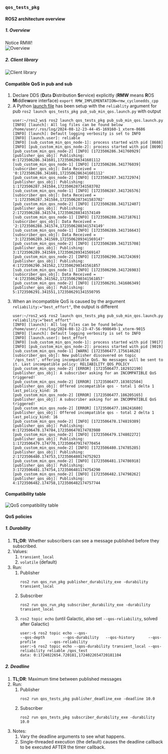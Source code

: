 ### `qos_tests_pkg`

#### ROS2 architecture overview

##### 1. Overview
Notice RMW!  
![Overview](assets/ros-architecture.jpg)  

##### 2. Client library
![Client library](assets/ros_client_library_api_stack.png)  

#### Compatible QoS in pub and sub

1. Declare DDS (**D**ata **D**istribution **S**ervice) explicitly (**RMW** means **R**OS **M**iddle**w**are interface)
   `export RMW_IMPLEMENTATION=rmw_cyclonedds_cpp`
2. A Python [launch file](launch/pub_sub_min_qos.launch.py) has been setup with the `reliablity` argument for pub
   `ros2 launch qos_tests_pkg pub_sub_min_qos.launch.py`
   with output
   ```
   user:~/ros2_ws$ ros2 launch qos_tests_pkg pub_sub_min_qos.launch.py
   [INFO] [launch]: All log files can be found below /home/user/.ros/log/2024-08-12-23-44-45-169160-1_xterm-8686
   [INFO] [launch]: Default logging verbosity is set to INFO
   [INFO] [launch.user]: reliable
   [INFO] [sub_custom_min_qos_node-1]: process started with pid [8688]
   [INFO] [pub_custom_min_qos_node-2]: process started with pid [8690]
   [pub_custom_min_qos_node-2] [INFO] [1723506286.341760929] [publisher_qos_obj]: Publishing: 0:1723506286.341601,1723506286341601112
   [sub_custom_min_qos_node-1] [INFO] [1723506286.341776039] [subscriber_qos_obj]: Data Received = '0:1723506286.341601,1723506286341601112'
   [pub_custom_min_qos_node-2] [INFO] [1723506287.341722974] [publisher_qos_obj]: Publishing: 1:1723506287.341584,1723506287341583702
   [sub_custom_min_qos_node-1] [INFO] [1723506287.341726576] [subscriber_qos_obj]: Data Received = '1:1723506287.341584,1723506287341583702'
   [pub_custom_min_qos_node-2] [INFO] [1723506288.341712407] [publisher_qos_obj]: Publishing: 2:1723506288.341574,1723506288341574149
   [sub_custom_min_qos_node-1] [INFO] [1723506288.341718761] [subscriber_qos_obj]: Data Received = '2:1723506288.341574,1723506288341574149'
   [sub_custom_min_qos_node-1] [INFO] [1723506289.341716643] [subscriber_qos_obj]: Data Received = '3:1723506289.341569,1723506289341569147'
   [pub_custom_min_qos_node-2] [INFO] [1723506289.341715708] [publisher_qos_obj]: Publishing: 3:1723506289.341569,1723506289341569147
   [pub_custom_min_qos_node-2] [INFO] [1723506290.341724369] [publisher_qos_obj]: Publishing: 4:1723506290.341562,1723506290341561857
   [sub_custom_min_qos_node-1] [INFO] [1723506290.341726983] [subscriber_qos_obj]: Data Received = '4:1723506290.341562,1723506290341561857'
   [pub_custom_min_qos_node-2] [INFO] [1723506291.341686349] [publisher_qos_obj]: Publishing: 5:1723506291.341551,1723506291341550795
   ```
3. When an incompatible QoS is caused by the argument `reliability:="best_effort"`, the output is different
   ```
   user:~/ros2_ws$ ros2 launch qos_tests_pkg pub_sub_min_qos.launch.py reliability:="best_effort"
   [INFO] [launch]: All log files can be found below /home/user/.ros/log/2024-08-12-23-47-56-998649-1_xterm-9015
   [INFO] [launch]: Default logging verbosity is set to INFO
   [INFO] [launch.user]: best_effort
   [INFO] [sub_custom_min_qos_node-1]: process started with pid [9017]
   [INFO] [pub_custom_min_qos_node-2]: process started with pid [9019]
   [sub_custom_min_qos_node-1] [WARN] [1723506477.175614628] [subscriber_qos_obj]: New publisher discovered on topic '/qos_test', offering incompatible QoS. No messages will be sent to it. Last incompatible policy: RELIABILITY_QOS_POLICY
   [pub_custom_min_qos_node-2] [ERROR] [1723506477.182932190] [publisher_qos_obj]: A subscriber asking for an INCOMPATIBLE QoS triggered!
   [pub_custom_min_qos_node-2] [ERROR] [1723506477.183032504] [publisher_qos_obj]: Offered incompatible qos - total 1 delta 1 last_policy_kind: 16
   [pub_custom_min_qos_node-2] [ERROR] [1723506477.186205165] [publisher_qos_obj]: A subscriber asking for an INCOMPATIBLE QoS triggered!
   [pub_custom_min_qos_node-2] [ERROR] [1723506477.186241680] [publisher_qos_obj]: Offered incompatible qos - total 2 delta 1 last_policy_kind: 16
   [pub_custom_min_qos_node-2] [INFO] [1723506478.174819389] [publisher_qos_obj]: Publishing: 0:1723506478.174784,1723506478174783980
   [pub_custom_min_qos_node-2] [INFO] [1723506479.174802272] [publisher_qos_obj]: Publishing: 1:1723506479.174770,1723506479174770454
   [pub_custom_min_qos_node-2] [INFO] [1723506480.174785285] [publisher_qos_obj]: Publishing: 2:1723506480.174753,1723506480174752923
   [pub_custom_min_qos_node-2] [INFO] [1723506481.174786918] [publisher_qos_obj]: Publishing: 3:1723506481.174754,1723506481174754290
   [pub_custom_min_qos_node-2] [INFO] [1723506482.174798262] [publisher_qos_obj]: Publishing: 4:1723506482.174758,1723506482174757744
   ```

#### Compatibility table

![QoS compatibility table](assets/table_qos_compatibility.png)  

#### QoS policies

##### 1. Durability

1. **TL;DR**: Whether subscribers can see a message published before they subscribed.  
2. Values:
   1. `transient_local`
   2. `volatile` (default)
3. Run:
   1. Publisher
      ```
      ros2 run qos_run_pkg publisher_durability_exe -durability transient_local
      ```
   2. Subscriber
      ```
      ros2 run qos_run_pkg subscriber_durability_exe -durability transient_local
      ```
   3. `ros2 topic echo` (until Galactic, also set `--qos-reliability`, solved after Galactic)
      ```
      user:~$ ros2 topic echo --qos-
      --qos-depth        --qos-durability   --qos-history      --qos-profile      --qos-reliability
      user:~$ ros2 topic echo --qos-durability transient_local --qos-reliability reliable /qos_test
      data: 0:1724022654.720181,1724022654720181104

##### 2. Deadline

1. **TL;DR**: Maximum time between published messages
2. Run:
   1. Publisher
      ```
      ros2 run qos_tests_pkg publisher_deadline_exe -deadline 10.0
      ```
   2. Subscriber
      ```
      ros2 run qos_tests_pkg subscriber_durability_exe -durability 10.0
      ```
3. Notes:
   1. Vary the deadline arguments to see what happens.
   2. Single-threaded execution (the default) causes the deadline callback to be executed AFTER the timer callback.






